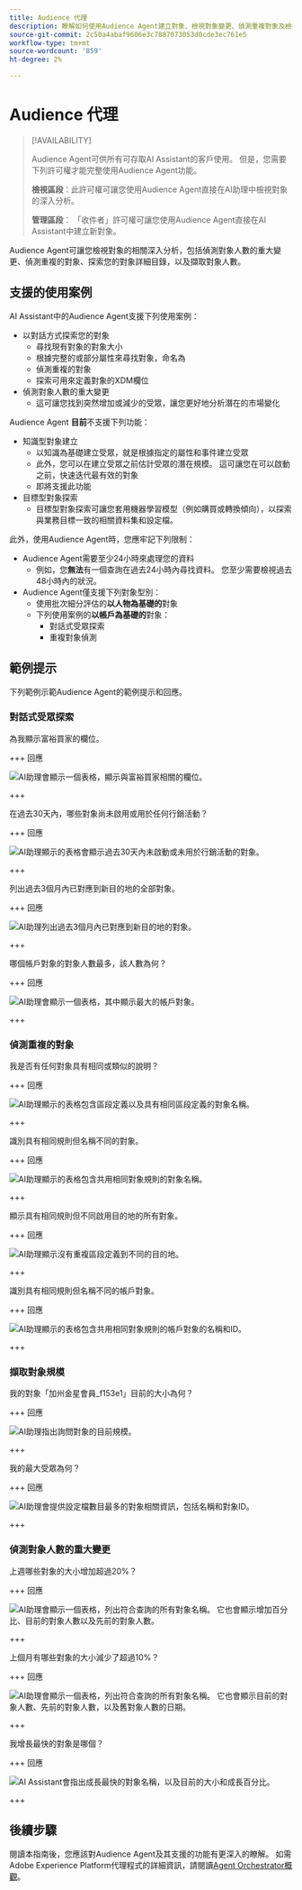 ```yaml
---
title: Audience 代理
description: 瞭解如何使用Audience Agent建立對象、檢視對象變更、偵測重複對象及檢視對象深入分析。
source-git-commit: 2c50a4abaf9606e3c7887073053d0cde3ec761e5
workflow-type: tm+mt
source-wordcount: '859'
ht-degree: 2%

---
```



# Audience 代理

>[!AVAILABILITY]
>
>Audience Agent可供所有可存取AI Assistant的客戶使用。 但是，您需要下列許可權才能完整使用Audience Agent功能。
>
>**檢視區段**：此許可權可讓您使用Audience Agent直接在AI助理中檢視對象的深入分析。
>
>**管理區段**： 「收件者」許可權可讓您使用Audience Agent直接在AI Assistant中建立新對象。

Audience Agent可讓您檢視對象的相關深入分析，包括偵測對象人數的重大變更、偵測重複的對象、探索您的對象詳細目錄，以及擷取對象人數。

## 支援的使用案例

AI Assistant中的Audience Agent支援下列使用案例：

- 以對話方式探索您的對象
   - 尋找現有對象的對象大小
   - 根據完整的或部分屬性來尋找對象，命名為
   - 偵測重複的對象
   - 探索可用來定義對象的XDM欄位
- 偵測對象人數的重大變更
   - 這可讓您找到突然增加或減少的受眾，讓您更好地分析潛在的市場變化

<!-- - Find your audience size and detect significant changes in audience size
  - This lets you find audiences that have suddenly grown or shrunk, letting you better analyze potential market changes
- Detect duplicate audiences
  - This lets you reduce redundancies with your created audiences
- Find audiences based on full or partial attributes named
  - This lets you more easily navigate through your audience inventory
- Discover XDM fields you can use to define an audience
  - This skill lets you more easily identify the right fields to use in your audience based on context and relevance -->

Audience Agent **目前**&#x200B;不支援下列功能：

- 知識型對象建立
   - 以知識為基礎建立受眾，就是根據指定的屬性和事件建立受眾
   - 此外，您可以在建立受眾之前估計受眾的潛在規模。 這可讓您在可以啟動之前，快速迭代最有效的對象
   - 即將支援此功能
- 目標型對象探索
   - 目標型對象探索可讓您套用機器學習模型（例如購買或轉換傾向），以探索與業務目標一致的相關資料集和設定檔。

此外，使用Audience Agent時，您應牢記下列限制：

- Audience Agent需要至少24小時來處理您的資料
   - 例如，您&#x200B;**無法**&#x200B;有一個查詢在過去24小時內尋找資料。 您至少需要檢視過去48小時內的狀況。
- Audience Agent僅支援下列對象型別：
   - 使用批次細分評估的&#x200B;**以人物為基礎的**&#x200B;對象
   - 下列使用案例的&#x200B;**以帳戶為基礎的**&#x200B;對象：
      - 對話式受眾探索
      - 重複對象偵測

## 範例提示

下列範例示範Audience Agent的範例提示和回應。

### 對話式受眾探索

為我顯示富裕買家的欄位。

+++ 回應

![AI助理會顯示一個表格，顯示與富裕買家相關的欄位。](./images/audience/affluent-buyers.png)

+++

在過去30天內，哪些對象尚未啟用或用於任何行銷活動？

+++ 回應

![AI助理顯示的表格會顯示過去30天內未啟動或未用於行銷活動的對象。](./images/audience/not-activated.png)

+++

列出過去3個月內已對應到新目的地的全部對象。

+++ 回應

![AI助理列出過去3個月內已對應到新目的地的對象。](./images/audience/new-destination.png)

+++

哪個帳戶對象的對象人數最多，該人數為何？

+++ 回應

![AI助理會顯示一個表格，其中顯示最大的帳戶對象。](./images/audience/largest-account-audience.png)

+++

### 偵測重複的對象

我是否有任何對象具有相同或類似的說明？

+++ 回應

![AI助理顯示的表格包含區段定義以及具有相同區段定義的對象名稱。](./images/audience/similar-descriptions.png)

+++

識別具有相同規則但名稱不同的對象。

+++ 回應

![AI助理顯示的表格包含共用相同對象規則的對象名稱。](./images/audience/same-rules-different-names.png)

+++

顯示具有相同規則但不同啟用目的地的所有對象。

+++ 回應

![AI助理顯示沒有重複區段定義到不同的目的地。](./images/audience/same-rules-different-destinations.png)

+++

識別具有相同規則但名稱不同的帳戶對象。

+++ 回應

![AI助理顯示的表格包含共用相同對象規則的帳戶對象的名稱和ID。](./images/audience/duplicate-account-audience.png)

+++

### 擷取對象規模

我的對象「加州金星會員_f153e1」目前的大小為何？

+++ 回應

![AI助理指出詢問對象的目前規模。](./images/audience/current-size.png)

+++

我的最大受眾為何？

+++ 回應

![AI助理會提供設定檔數目最多的對象相關資訊，包括名稱和對象ID。](./images/audience/largest-audience.png)

+++

### 偵測對象人數的重大變更

上週哪些對象的大小增加超過20%？

+++ 回應

![AI助理會顯示一個表格，列出符合查詢的所有對象名稱。 它也會顯示增加百分比、目前的對象人數以及先前的對象人數。](./images/audience/increase-past-week.png)

+++

上個月有哪些對象的大小減少了超過10%？

+++ 回應

![AI助理會顯示一個表格，列出符合查詢的所有對象名稱。 它也會顯示目前的對象人數、先前的對象人數，以及舊對象人數的日期。](./images/audience/decrease-month.png)

+++

我增長最快的對象是哪個？

+++ 回應

![AI Assistant會指出成長最快的對象名稱，以及目前的大小和成長百分比。](./images/audience/fastest-growing.png)

+++

## 後續步驟

閱讀本指南後，您應該對Audience Agent及其支援的功能有更深入的瞭解。 如需Adobe Experience Platform代理程式的詳細資訊，請閱讀[Agent Orchestrator概觀](./agent-orchestrator.md)。

